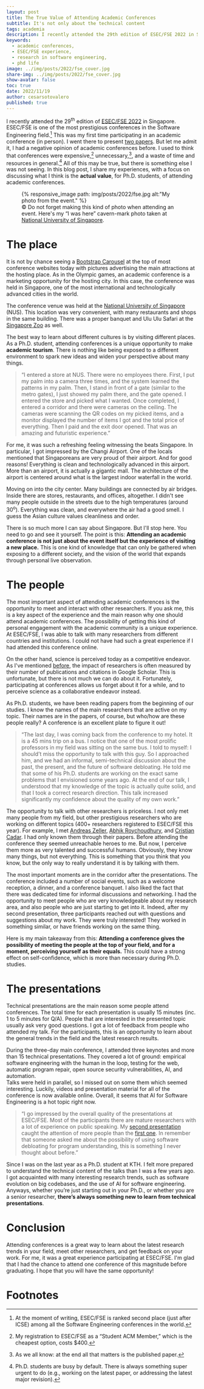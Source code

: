 ```yaml
---
layout: post
title: The True Value of Attending Academic Conferences
subtitle: It's not only about the technical content
tags: academia
description: I recently attended the 29th edition of ESEC/FSE 2022 in Singapore. This was my first time participating in a big academic conference (in real-life). In this blog post, I share my experiences, with a focus on what I think is the actual value of attending these kinds of events. 
keywords:
  - academic conferences,
  - ESEC/FSE experience,
  - research in software engineering,
  - phd life
image: ../img/posts/2022/fse_cover.jpg
share-img: ../img/posts/2022/fse_cover.jpg
show-avatar: false
toc: true
date: 2022/11/19
author: cesarsotovalero
published: true
---
```


I recently attended the 29<sup>th</sup> edition of [ESEC/FSE 2022](https://2022.esec-fse.org/) in Singapore.
ESEC/FSE is one of the most prestigious conferences in the Software Engineering field.[^1]
This was my first time participating in an academic conference (in person).
I went there to present [two papers](https://2022.esec-fse.org/profile/cesarsotovalero). 
But let me admit it, I had a negative opinion of academic conferences before.
I used to think that conferences were expensive,[^2] unnecessary,[^3], and a waste of time and resources in general.[^4]
All of this may be true, but there is something else I was not seeing.
In this blog post, I share my experiences, with a focus on discussing what I think is the **actual value**, for Ph.D. students, of attending academic conferences.

<figure class="jb_picture">
  {% responsive_image path: img/posts/2022/fse.jpg alt:"My photo from the event." %}
  <figcaption class="stroke"> 
    &#169; Do not forget making this kind of photo when attending an event. Here's my “I was here” cavern-mark photo taken at <a href="https://goo.gl/maps/jjdXKbpiXA4Dv1Uf7">National University of Singapore</a>.
  </figcaption>

</figure>

# The place

It is not by chance seeing a [Bootstrap Carousel](https://www.w3schools.com/bootstrap/bootstrap_carousel.asp) at the top of most conference websites today with pictures advertising the main attractions at the hosting place.
As in the Olympic games, an academic conference is a marketing opportunity for the hosting city.
In this case, the conference was held in Singapore, one of the most international and technologically advanced cities in the world.

The conference venue was held at the [National University of Singapore](https://www.nus.edu.sg/) (NUS).
This location was very convenient, with many restaurants and shops in the same building.
There was a proper banquet and Ulu Ulu Safari at the [Singapore Zoo](https://g.page/sg-zoo?share) as well.

The best way to learn about different cultures is by visiting different places.
As a Ph.D. student, attending conferences is a unique opportunity to make **academic tourism**.
There is nothing like being exposed to a different environment to spark new ideas and widen your perspective about many things.


> “I entered a store at NUS. There were no employees there. 
> First, I put my palm into a camera three times, and the system learned the patterns in my palm.
> Then, I stand in front of a gate (similar to the metro gates), I just showed my palm there, and the gate opened. 
> I entered the store and picked what I wanted. Once completed, I entered a corridor and there were cameras on the ceiling.
> The cameras were scanning the QR codes on my picked items, and a monitor displayed the number of items I got and the total price of everything.
> Then I paid and the exit door opened. 
> That was an amazing and futuristic experience.”

For me, it was such a refreshing feeling witnessing the beats Singapore.
In particular, I got impressed by the Changi Airport.
One of the locals mentioned that Singaporeans are very proud of their airport.
And for good reasons!
Everything is clean and technologically advanced in this airport.
More than an airport, it is actually a gigantic mall.
The architecture of the airport is centered around what is the largest indoor waterfall in the world.

Moving on into the city center.
Many buildings are connected by air bridges.
Inside there are stores, restaurants, and offices, altogether.
I didn't see many people outside in the streets due to the high temperatures (around 30<sup>o</sup>).
Everything was clean, and everywhere the air had a good smell.
I guess the Asian culture values cleanliness and order.

There is so much more I can say about Singapore.
But I'll stop here.
You need to go and see it yourself.
The point is this: **Attending an academic conference is not just about the event itself but the experience of visiting a new place.**
This is one kind of knowledge that can only be gathered when exposing to a different society, and the vision of the world that expands through personal live observation.


# The people

The most important aspect of attending academic conferences is the opportunity to meet and interact with other researchers.
If you ask me, this is a key aspect of the experience and the main reason why one should attend academic conferences.
The possibility of getting this kind of personal engagement with the academic community is a unique experience.
At ESEC/FSE, I was able to talk with many researchers from different countries and institutions.
I could not have had such a great experience if I had attended this conference online.

On the other hand, science is perceived today as a competitive endeavor.
As I've mentioned [before](../blog/how-phd-profiles-are-evaluated.html), the impact of researchers is often measured by their number of publications and citations in Google Scholar.
This is unfortunate, but there is not much we can do about it.
Fortunately, participating at conferences allows us forget about it for a while, and to perceive science as a collaborative endeavor instead.

As Ph.D. students, we have been reading papers from the beginning of our studies.
I know the names of the main researchers that are active on my topic.
Their names are in the papers, of course, but who/how are these people really?
A conference is an excellent plate to figure it out!

> “The last day, I was coming back from the conference to my hotel. It is a 45 mins trip on a bus. I notice that one of the most prolific professors in my field was sitting on the same bus. I told to myself: I should’t miss the opportunity to talk with this guy. So I approached him, and we had an informal, semi-technical discussion about the past, the present, and the future of software debloating. He told me that some of his Ph.D. students are working on the exact same problems that I envisioned some years ago. At the end of our talk, I understood that my knowledge of the topic is actually quite solid, and that I took a correct research direction. This talk increased significantly my confidence about the quality of my own work.”

The opportunity to talk with other researchers is priceless.
I not only met many people from my field, but other prestigious researchers who are working on different topics (400+ researchers registered to ESEC/FSE this year).
For example, I met [Andreas Zeller](https://andreas-zeller.info/), [Abhik Roychoudhury](https://abhikrc.com/), and [Cristian Cadar](https://www.doc.ic.ac.uk/~cristic/).
I had only known them through their papers.
Before attending the conference they seemed unreachable heroes to me.
But now, I perceive them more as very talented and successful humans.
Obviously, they know many things, but not everything.
This is something that you think that you know, but the only way to really understand it is by talking with them.

The most important moments are in the corridor after the presentations.
The conference included a number of social events, such as a welcome reception, a dinner, and a conference banquet.
I also liked the fact that there was dedicated time for informal discussions and networking.
I had the opportunity to meet people who are very knowledgeable about my research area, and also people who are just starting to get into it.
Indeed, after my second presentation, three participants reached out with questions and suggestions about my work.
They were truly interested!
They worked in something similar, or have friends working on the same thing.

Here is my main takeaway from this: **Attending a conference gives the possibility of meeting the people at the top of your field, and for a moment, perceiving yourself as their equals.**
This could have a strong effect on self-confidence, which is more than necessary during Ph.D. studies.

# The presentations

Technical presentations are the main reason some people attend conferences.
The total time for each presentation is usually 15 minutes (inc. 1 to 5 minutes for Q/A).
People that are interested in the presented topic usually ask very good questions.
I  got a lot of feedback from people who attended my talk.
For the participants, this is an opportunity to learn about the general trends in the field and the latest research results.

During the three-day main conference, I attended three keynotes and more than 15 technical presentations.
They covered a lot of ground: empirical software engineering with the human in the loop, testing for the web, automatic program repair, open source security vulnerabilities, AI, and automation.  
Talks were held in parallel, so I missed out on some them which seemed interesting.
Luckily, videos and presentation material for all of the conference is now available online.
Overall, it seems that AI for Software Engineering is a hot topic right now.


> “I go impressed by the overall quality of the presentations at ESEC/FSE. 
> Most of the participants there are mature researchers with a lot of experience on public speaking.
> My [second presentation](https://youtu.be/HXj2B8eHmt4) caught the attention of more people than the [first one](https://youtu.be/cePEl485E_s).
> In remember that someone asked me about the possibility of using software debloating for program understanding, this is something I never thought about before.”

Since I was on the last year as a Ph.D. student at KTH.
I felt more prepared to understand the technical content of the talks than I was a few years ago.
I got acquainted with many interesting research trends, such as software evolution on big codebases, and the use of AI for software engineering.
Anyways, whether you’re just starting out in your Ph.D., or whether you are a senior researcher, **there’s always something new to learn from technical presentations**.




# Conclusion

Attending conferences is a great way to learn about the latest research trends in your field, meet other researchers, and get feedback on your work.
For me, it was a great experience participating at ESEC/FSE.
I'm glad that I had the chance to attend one conference of this magnitude before graduating.
I hope that you will have the same opportunity!

# Footnotes

[^1]: At the moment of writing, ESEC/FSE is ranked second place (just after ICSE) among all the Software Engineering conferences in the world. 

[^2]: My registration to ESEC/FSE as a “Student ACM Member,” which is the cheapest option, costs $400.

[^3]: As we all know: at the end all that matters is the published paper.

[^4]: Ph.D. students are busy by default. There is always something super urgent to do (e.g., working on the latest paper, or addressing the latest major revision).
